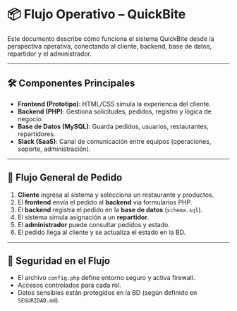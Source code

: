 # 📦 Flujo Operativo – QuickBite

Este documento describe cómo funciona el sistema QuickBite desde la perspectiva operativa, conectando al cliente, backend, base de datos, repartidor y el administrador.

---

## 🛠 Componentes Principales

- **Frontend (Prototipo)**: HTML/CSS simula la experiencia del cliente.
- **Backend (PHP)**: Gestiona solicitudes, pedidos, registro y lógica de negocio.
- **Base de Datos (MySQL)**: Guarda pedidos, usuarios, restaurantes, repartidores.
- **Slack (SaaS)**: Canal de comunicación entre equipos (operaciones, soporte, administración).

---

## 🔁 Flujo General de Pedido

1. **Cliente** ingresa al sistema y selecciona un restaurante y productos.
2. El **frontend** envía el pedido al **backend** vía formularios PHP.
3. El **backend** registra el pedido en la **base de datos** (`schema.sql`).
4. El sistema simula asignación a un **repartidor**.
5. El **administrador** puede consultar pedidos y estado.
6. El pedido llega al cliente y se actualiza el estado en la BD.

---

## 🔐 Seguridad en el Flujo

- El archivo `config.php` define entorno seguro y activa firewall.
- Accesos controlados para cada rol.
- Datos sensibles están protegidos en la BD (según definido en `SEGURIDAD.md`).

